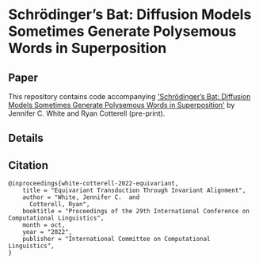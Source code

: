 # Schrödinger’s Bat: Diffusion Models Sometimes Generate Polysemous Words in Superposition

## Paper

This repository contains code accompanying ['Schrödinger’s Bat: Diffusion Models Sometimes Generate Polysemous Words in Superposition'](link) by Jennifer C. White and Ryan Cotterell (pre-print).

## Details

## Citation

```
@inproceedings{white-cotterell-2022-equivariant,
    title = "Equivariant Transduction Through Invariant Alignment",
    author = "White, Jennifer C.  and
      Cotterell, Ryan",
    booktitle = "Proceedings of the 29th International Conference on 
Computational Linguistics",
    month = oct,
    year = "2022",
    publisher = "International Committee on Computational Linguistics",
}
```
